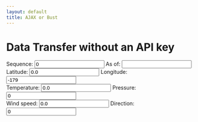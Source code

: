 ```yaml
---
layout: default
title: AJAX or Bust
---
```

<h1>Data Transfer without an API key</h1>

<div id="mapid"></div>
<div id="debugme"></div>

<form name="geofix" id="geofix">
Sequence: <input type="number" id="geoseq" name="geoseq" value = "0" /> As of: <input id="geoasof" name="geoasof" value = "" />  <br />
Latitude: <input type="number" id="geolat" name="geolat" value = "0.0" /> Longitude: <input type="number" id="geolon" name="geolon" value="-179" /> <br />
Temperature: <input type="number" id="geotemp" name="geotemp" value = "0.0" /> Pressure: <input type="number" id="geoatm" name="geoatm" value="0" /> <br />
Wind speed: <input type="number" id="geowspd" name="geowspd" value = "0.0" /> Direction: <input type="number" id="geowdir" name="geowdir" value="0" />
</form>

<div id="myplot" ></div>

<!--  src="https://geo.weather.gc.ca/geomet?service=WFS&version=2.0.0&request=GetFeature&typename=CURRENT_CONDITIONS&filter=<Filter><PropertyIsEqualTo><PropertyName>name</PropertyName><Literal>Deer Lake</Literal></PropertyIsEqualTo></Filter>&OUTPUTFORMAT=GeoJSON">
-->
<script type='application/json'>
var jsonpfixes=[[0.0, 0.0, 0.0, 0.0, 0.0, 0.0 ]]
</script>


<script type="text/python">
from browser import document, window
from browser import timer
from browser.timer import request_animation_frame as raf
from browser.timer import cancel_animation_frame as caf
import time
import math
from datetime import datetime
import json
from browser import aio

geofixes=dict()

feeds = 0;
def showText(owmfix,
    enumOwmlat = 0,
    enumOwmlon = 1,
    enumOwmtemp = 2,
    enumOwmatm = 3,
    enumOwmwspd = 4,
    enumOwmwdir=5
):
    global feeds;
    if not (owmfix is None):
        form = document;
        feeds = feeds + 1
        form["geolat"].value = owmfix[enumOwmlat]
        form["geolon"].value  = owmfix[enumOwmlon]
        form["geotemp"].value = "%0.3f"%(owmfix[enumOwmtemp])
        form["geoatm"].value = "%0.3f"%(owmfix[enumOwmatm])
        form["geowspd"].value = owmfix[enumOwmwspd]
        form["geowdir"].value = owmfix[enumOwmwdir]
        form["geoseq"].value = feeds; 
        
pickkey = ""
async def queueData():
    global geofixes
    global pickkey
    url = "https://geo.weather.gc.ca/geomet?service=WFS&version=2.0.0&request=GetFeature&typename=CURRENT_CONDITIONS&OUTPUTFORMAT=GeoJSON"
    req = await aio.get(url)
    data = json.loads(req.data)
    document["debugme"].innerHTML="Received Data"
    if data and ("features" in data):
        picklat = 47.54
        picklon = -54.47
        for feature in data["features"]: 
            if all([key in feature for key in ["properties","geometry"]]): 
                language="en"
                properties=feature["properties"]
                geometry=feature["geometry"]
                if all([(key in properties) for key in ["station_en","timestamp","temp","pres_en","speed","bearing"] ]):
                    if "coordinates" in geometry:
                        station = properties["station_en"]
                        timeOfFix = properties["timestamp"]
                        if pickkey == "":
                           pickkey = station
                           geofixes[station] = [0.0, 0.0, 0.0, 0.0, 0.0, 0.0 , timeOfFix ]
        if pickkey in geofixes:
            document["debugme"].innerHTML=pickkey
            #showText(geofixes[pickkey])
        else:
            document["debugme"].innerHTML="No station nearby"
    
async def main():
    while True:
        await queueData()
        await aio.sleep(10)

aio.run(main())</script>
